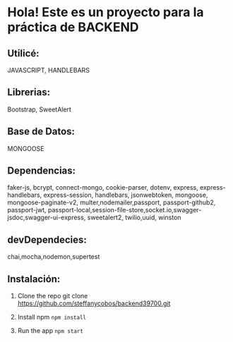 # Hola! Este es un proyecto para la práctica de BACKEND

## Utilicé:
 JAVASCRIPT, HANDLEBARS

## Librerias:
Bootstrap, SweetAlert

## Base de Datos:
 MONGOOSE

## Dependencias:
faker-js, bcrypt, connect-mongo, cookie-parser, dotenv, express, express-handlebars, express-session, handlebars, jsonwebtoken, mongoose, mongoose-paginate-v2, multer,nodemailer,passport, passport-github2, passport-jwt, passport-local,session-file-store,socket.io,swagger-jsdoc,swagger-ui-express, sweetalert2, twilio,uuid, winston

## devDependecies:
chai,mocha,nodemon,supertest

## Instalación:
1. Clone the repo 
git clone https://github.com/steffanycobos/backend39700.git

2. Install npm
`npm install` 

3. Run the app
`npm start`

